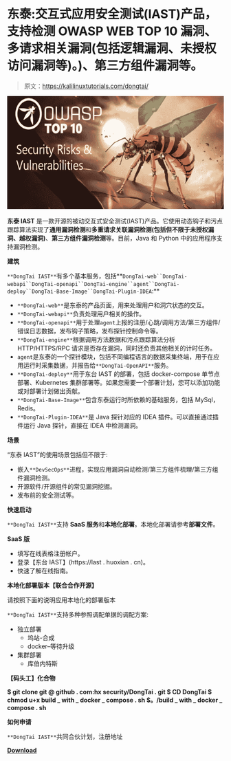# 东泰:交互式应用安全测试(IAST)产品，支持检测 OWASP WEB TOP 10 漏洞、多请求相关漏洞(包括逻辑漏洞、未授权访问漏洞等)。)、第三方组件漏洞等。

> 原文：<https://kalilinuxtutorials.com/dongtai/>

[![](img/712a449b19e0983df5ec8a03ab814470.png)](https://1.bp.blogspot.com/-RXqTCD0RjL0/YVBuLPjzFvI/AAAAAAAAK-I/hhZIZUBWBCgBF21x_KqXVCRVLhiQOFKkwCLcBGAsYHQ/s728/owasp_top_10%2B%25281%2529.png)

**东泰 IAST** 是一款开源的被动交互式安全测试(IAST)产品。它使用动态钩子和污点跟踪算法实现了**通用漏洞检测**和**多重请求关联漏洞检测(包括但不限于未授权漏洞、越权漏洞)**、**第三方组件漏洞检测**等。目前，Java 和 Python 中的应用程序支持漏洞检测。

**建筑**

`**DongTai IAST**`有多个基本服务，包括**`DongTai-web``DongTai-webapi``DongTai-openapi``DongTai-engine``agent``DongTai-deploy``DongTai-Base-Image``DongTai-Plugin-IDEA`:**

*   `**DongTai-web**`是东泰的产品页面，用来处理用户和洞穴状态的交互。
*   `**DongTai-webapi**`负责处理用户相关的操作。
*   `**DongTai-openapi**`用于处理`agent`上报的注册/心跳/调用方法/第三方组件/错误日志数据，发布钩子策略，发布探针控制命令等。
*   `**DongTai-engine**`根据调用方法数据和污点跟踪算法分析 HTTP/HTTPS/RPC 请求是否存在漏洞，同时还负责其他相关的计时任务。
*   `agent`是东泰的一个探针模块，包括不同编程语言的数据采集终端，用于在应用运行时采集数据，并报告给`**DongTai-OpenAPI**`服务。
*   `**DongTai-deploy**`用于东台 IAST 的部署，包括 docker-compose 单节点部署、Kubernetes 集群部署等。如果您需要一个部署计划，您可以添加功能或对部署计划做出贡献。
*   `**DongTai-Base-Image**`包含东泰运行时所依赖的基础服务，包括 MySql，Redis。
*   `**DongTai-Plugin-IDEA**`是 Java 探针对应的 IDEA 插件。可以直接通过插件运行 Java 探针，直接在 IDEA 中检测漏洞。

**场景**

“东泰 IAST”的使用场景包括但不限于:

*   嵌入`**DevSecOps**`进程，实现应用漏洞自动检测/第三方组件梳理/第三方组件漏洞检测。
*   开源软件/开源组件的常见漏洞挖掘。
*   发布前的安全测试等。

**快速启动**

`**DongTai IAST**`支持 **SaaS 服务**和**本地化部署**。本地化部署请参考**部署文件**。

**SaaS 版**

*   填写在线表格注册帐户。
*   登录【东台 IAST】(https://last . huoxian . cn)。
*   快速了解在线指南。

**本地化部署版本【联合合作开源】**

请按照下面的说明应用本地化的部署版本

`**DongTai IAST**`支持多种参照调配单据的调配方案:

*   独立部署
    *   坞站-合成
    *   docker–等待升级
*   集群部署
    *   库伯内特斯

**【码头工】化合物**

**$ git clone git @ github . com:hx security/DongTai . git
$ CD DongTai
$ chmod u+x build _ with _ docker _ compose . sh
$。/build _ with _ docker _ compose . sh**

**如何申请**

`**DongTai IAST**`共同合伙计划，注册地址

[**Download**](https://github.com/HXSecurity/DongTai)